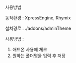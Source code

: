 사용방법

동작환경 : XpressEngine, Rhymix

설치경로 : ./addons/adminTheme

사용방법 : 
1. 애드온 사용에 체크
2. 원하는 폴더명을 입력 후 저장
